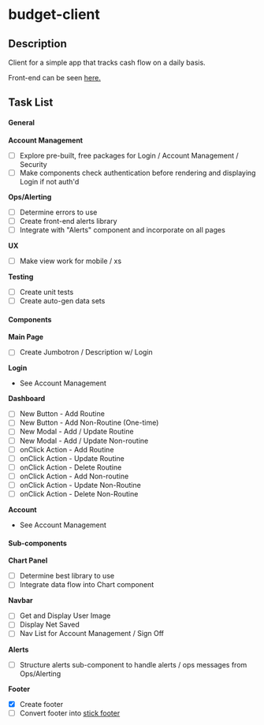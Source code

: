 # budget-client

## Description
Client for a simple app that tracks cash flow on a daily basis.

Front-end can be seen [here.](http://andcounting.surge.sh/#/?_k=o0a7df)

## Task List

#### General

**Account Management**
- [ ] Explore pre-built, free packages for Login / Account Management / Security
- [ ] Make components check authentication before rendering and displaying Login if not auth'd

**Ops/Alerting**
- [ ] Determine errors to use
- [ ] Create front-end alerts library
- [ ] Integrate with "Alerts" component and incorporate on all pages

**UX**
- [ ] Make view work for mobile / xs

**Testing**
- [ ] Create unit tests
- [ ] Create auto-gen data sets

#### Components

**Main Page**
- [ ] Create Jumbotron / Description w/ Login

**Login**
- See Account Management

**Dashboard**
- [ ] New Button - Add Routine
- [ ] New Button - Add Non-Routine (One-time)
- [ ] New Modal - Add / Update Routine
- [ ] New Modal - Add / Update Non-routine
- [ ] onClick Action - Add Routine
- [ ] onClick Action - Update Routine
- [ ] onClick Action - Delete Routine
- [ ] onClick Action - Add Non-routine
- [ ] onClick Action - Update Non-Routine
- [ ] onClick Action - Delete Non-Routine

**Account**
- See Account Management

#### Sub-components

**Chart Panel**
- [ ] Determine best library to use
- [ ] Integrate data flow into Chart component

**Navbar**
- [ ] Get and Display User Image
- [ ] Display Net Saved
- [ ] Nav List for Account Management / Sign Off

**Alerts**
- [ ] Structure alerts sub-component to handle alerts / ops messages from Ops/Alerting

**Footer**
- [x] Create footer
- [ ] Convert footer into [stick footer](http://getbootstrap.com/examples/sticky-footer-navbar/)
